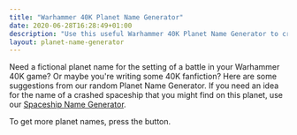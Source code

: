 ```yaml
---
title: "Warhammer 40K Planet Name Generator"
date: 2020-06-28T16:28:49+01:00
description: "Use this useful Warhammer 40K Planet Name Generator to create a unique planet name within the Warhammer universe"
layout: planet-name-generator
---
```


Need a fictional planet name for the setting of a battle in your Warhammer 40K game? Or maybe you're writing some 40K fanfiction? Here are some suggestions from our random Planet Name Generator. If you need an idea for the name of a crashed spaceship that you might find on this planet, use our <a href="/spaceship-name-generator/">Spaceship Name Generator</a>.

To get more planet names, press the button. 